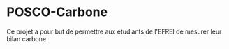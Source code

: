 # POSCO-Carbone
Ce projet a pour but de permettre aux étudiants de l'EFREI de mesurer leur bilan carbone.
